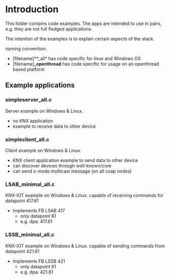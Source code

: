 # Introduction

This folder contains code examples.
The apps are intended to use in pairs, e.g. they are not full fledged applications.

The intention of the examples is to explain certain aspects of the stack.

naming convention:

- [filename]**_all* has code specific for linux and Windows OS
- [filename]**_openthread** has code specific for usage on an openthread based platform

## Example applications


### simpleserver_all.c

Server example on Windows & Linux.

- no KNX application
- example to receive data to other device

### simpleclient_all.c

Client example on Windows & Linux.

- KNX client application
   example to send data to other device
- can discover devices through well-known/core
- can send s-mode multicast message (on all coap nodes)


### LSAB_minimal_all.c

KNX-IOT example on Windows & Linux.
capable of receiving commands for datapoint 417.61

- Implements FB LSAB 417
  - only datapoint 61
  - e.g. dpa: 417.61

### LSSB_minimal_all.c

KNX-IOT example on Windows & Linux.
capable of sending commands from datapoint 421.61

- Implements FB LSSB 421
  - only datapoint 61
  - e.g. dpa: 421.61
